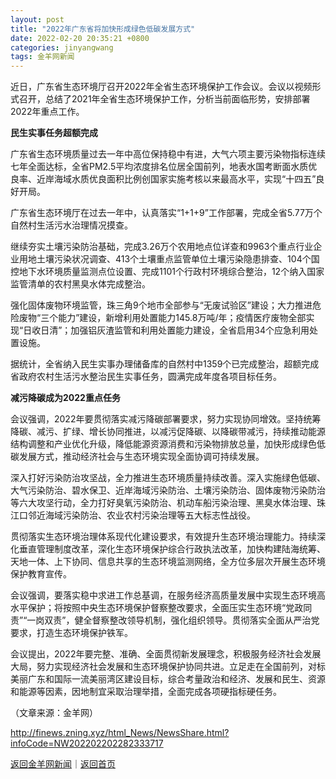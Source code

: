 ```yaml
---
layout: post
title: "2022年广东省将加快形成绿色低碳发展方式"
date: 2022-02-20 20:35:21 +0800
categories: jinyangwang
tags: 金羊网新闻
---
```

<p>近日，广东省生态环境厅召开2022年全省生态环境保护工作会议。会议以视频形式召开，总结了2021年全省生态环境保护工作，分析当前面临形势，安排部署2022年重点工作。</p>
 <p><strong>民生实事任务超额完成</strong></p>
 <p>广东省生态环境质量过去一年中高位保持稳中有进，大气六项主要污染物指标连续七年全面达标，全省PM2.5平均浓度排名位居全国前列，地表水国考断面水质优良率、近岸海域水质优良面积比例创国家实施考核以来最高水平，实现“十四五”良好开局。</p>
 <p>广东省生态环境厅在过去一年中，认真落实“1+1+9”工作部署，完成全省5.77万个自然村生活污水治理情况摸查。</p>
 <p>继续夯实土壤污染防治基础，完成3.26万个农用地点位详查和9963个重点行业企业用地土壤污染状况调查、413个土壤重点监管单位土壤污染隐患排查、104个国控地下水环境质量监测点位设置、完成1101个行政村环境综合整治，12个纳入国家监管清单的农村黑臭水体完成整治。</p>
 <p>强化固体废物环境监管，珠三角9个地市全部参与“无废试验区”建设；大力推进危险废物“三个能力”建设，新增利用处置能力145.8万吨/年；疫情医疗废物全部实现“日收日清”；加强铝灰渣监管和利用处置能力建设，全省启用34个应急利用处置设施。</p>
 <p>据统计，全省纳入民生实事办理储备库的自然村中1359个已完成整治，超额完成省政府农村生活污水整治民生实事任务，圆满完成年度各项目标任务。</p>
 <p><strong>减污降碳成为2022重点任务</strong></p>
 <p>会议强调，2022年要贯彻落实减污降碳部署要求，努力实现协同增效。坚持统筹降碳、减污、扩绿、增长协同推进，以减污促降碳、以降碳带减污，持续推动能源结构调整和产业优化升级，降低能源资源消费和污染物排放总量，加快形成绿色低碳发展方式，推动经济社会与生态环境实现全面协调可持续发展。</p>
 <p>深入打好污染防治攻坚战，全力推进生态环境质量持续改善。深入实施绿色低碳、大气污染防治、碧水保卫、近岸海域污染防治、土壤污染防治、固体废物污染防治等六大攻坚行动，全力打好臭氧污染防治、机动车船污染治理、黑臭水体治理、珠江口邻近海域污染防治、农业农村污染治理等五大标志性战役。</p>
 <p>贯彻落实生态环境治理体系现代化建设要求，有效提升生态环境治理能力。持续深化垂直管理制度改革，深化生态环境保护综合行政执法改革，加快构建陆海统筹、天地一体、上下协同、信息共享的生态环境监测网络，全方位多层次开展生态环境保护教育宣传。</p>
 <p>会议强调，要落实稳中求进工作总基调，在服务经济高质量发展中实现生态环境高水平保护；将按照中央生态环境保护督察整改要求，全面压实生态环境“党政同责”“一岗双责”，健全督察整改领导机制，强化组织领导。贯彻落实全面从严治党要求，打造生态环境保护铁军。</p>
 <p>会议提出，2022年要完整、准确、全面贯彻新发展理念，积极服务经济社会发展大局，努力实现经济社会发展和生态环境保护协同共进。立足走在全国前列，对标美丽广东和国际一流美丽湾区建设目标，综合考量政治和经济、发展和民生、资源和能源等因素，因地制宜采取治理举措，全面完成各项硬指标硬任务。</p><p class="em_media">（文章来源：金羊网）</p>

<http://finews.zning.xyz/html_News/NewsShare.html?infoCode=NW202202202282333717>

[返回金羊网新闻](//finews.withounder.com/category/jinyangwang.html)｜[返回首页](//finews.withounder.com/)